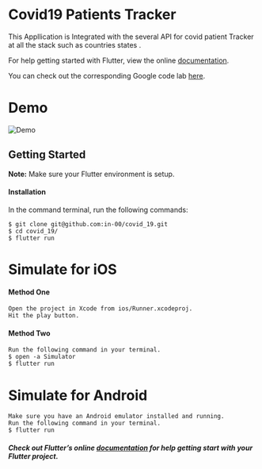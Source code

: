 # Covid19 Patients Tracker

This Appllication is Integrated with the several API for covid patient Tracker at all the stack such as countries states .

For help getting started with Flutter, view the online
[documentation](https://flutter.io/).

You can check out the corresponding Google code lab [here](https://codelabs.developers.google.com/codelabs/flutter/index.html?index=..%2F..%2Findex#0).

# Demo
![Demo](https://drive.google.com/file/d/1NrF4HdxS2GFjZgvX_RY3wad1CuReJcTQ/view?usp=sharing)


## Getting Started
**Note:** Make sure your Flutter environment is setup.

#### Installation

In the command terminal, run the following commands:

    $ git clone git@github.com:in-00/covid_19.git
    $ cd covid_19/
    $ flutter run

# Simulate for iOS
#### Method One
    
    Open the project in Xcode from ios/Runner.xcodeproj.
    Hit the play button.

#### Method Two

    Run the following command in your terminal.
    $ open -a Simulator
    $ flutter run

# Simulate for Android

    Make sure you have an Android emulator installed and running.
    Run the following command in your terminal.
    $ flutter run

##### Check out Flutter’s online [documentation](http://flutter.io/) for help getting start with your Flutter project.
